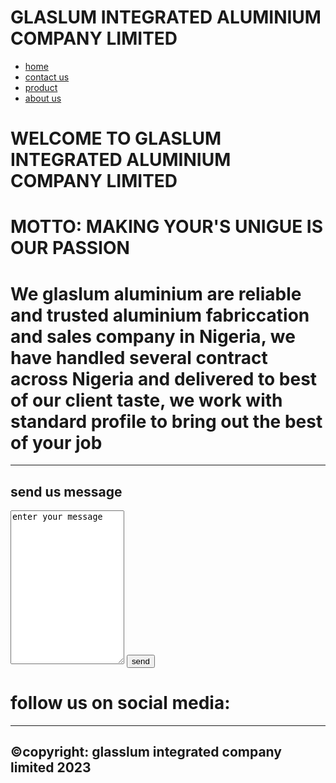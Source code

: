 <!DOCTYPE html>
<html>
<head>
	<meta charset="utf-8">
	<meta name="viewport" content="width=device-width, initial-scale=1">
	<link rel="stylesheet" type="text/css" href="index.css">
	<title>about us</title>
</head>
<body>
<h1 class="lovely">GLASLUM INTEGRATED ALUMINIUM COMPANY LIMITED</h1>
<div class="myeverything">
		<ul>
	<li><a href="home.html">home</a></li>
	<li><a href="contact.html">contact us</a></li>
	<li><a href="product.html">product</a></li>
	<li><a href="about.html">about us</a></li>
</ul>
	<h1>WELCOME TO GLASLUM INTEGRATED ALUMINIUM COMPANY LIMITED</h1>
		<h1 class="love"><h1>MOTTO: MAKING YOUR'S UNIGUE IS OUR PASSION</h1>
</div>
<h1 class="blue">We glaslum aluminium are reliable and trusted aluminium fabriccation and sales company in Nigeria, we have handled several contract across Nigeria and delivered to best of our client taste, we work with standard profile to bring out the best of your job </h1>
</div>
<hr>
<h2 class="well">send us message</h2>
<textarea rows="16" cols="20">enter your message</textarea>
<input type="submit" name="submit" value="send">
<div>
	<div class="study">
<h1 class="always">follow us on social media:</h1>
<hr>
<h2 class="good">&copycopyright: glasslum integrated company limited 2023</h2>
</div>
</div>
</body>
</html>

